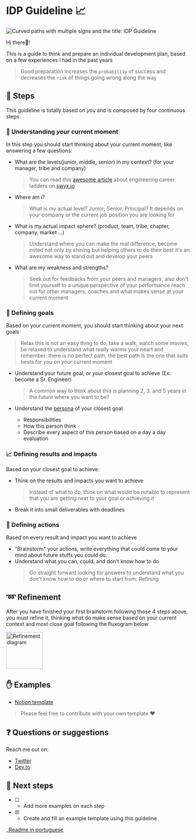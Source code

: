 # IDP Guideline 📈

<!-- Hy there! please open a PR if there is any typo, english is not my native language I'm always learning :heart: I hope this guide help you :heart: -->

![Curved paths with multiple signs and the title: IDP Guideline](https://res.cloudinary.com/daiqkausy/image/upload/v1594582756/idp-cover.png)

Hi there👋!

This is a guide to think and prepare an individual development plan, based on a few experiences I had in the past years

> Good preparation increases the `probability` of success and decreases the `risk` of things going wrong along the way

## 🚶 Steps

This guideline is totally based on _you_ and is composed by four continuous steps

### 💭 Understanding _your_ current moment

In this step you should start thinking about your current moment, like answering a few questions:

- What are the levels(junior, middle, senior) in my context? (for your manager, tribe and company)

  > You can read this [awesome article](https://www.swyx.io/writing/career-ladders/) about engineering career ladders on [swyx.io](https://www.swyx.io/)

- Where am i?

  > What is my actual level? Junior, Senior, Principal? It depends on your company or the current job position you are looking for

- What is my actual impact sphere? (product, team, tribe, chapter, company, market ...)

  > Understand where you can make the real difference, become noted not only by shining but helping others to do their best it's an awesome way to stand out and develop your peers

- What are my weakness and strengths?
  > Seek out for feedbacks from your peers and managers, also don't limit yourself to a unique perspective of your performance reach out for other managers, coaches and what makes sense at your current moment

### 🚩 Defining goals

Based on your current moment, you should start thinking about your next goals

> Relax this is not an easy thing to do, take a walk, watch some movies, be relaxed to understand what really warms your heart and remember: there is no perfect path, the best path is the one that suits bests for _you_ on _your_ current moment

- Understand your future goal, or your closest goal to achieve (Ex: become a Sr. Engineer)

  > A common way to think about this is planning 2, 3, and 5 years in the future where you want to be?

- Understand the [persona](https://www.interaction-design.org/literature/topics/personas) of your closest goal
  - Responsibilities
  - How this person think
  - Describe every aspect of this person based on a day a day evaluation

### 📈 Defining results and impacts

Based on your closest goal to achieve:

- Think on the results and impacts you want to achieve

  > Instead of what to do, think on what would be notable to represent that you are getting next to your goal or achieving it

- Break it into small deliverables with deadlines

### 📝 Defining actions

Based on every result and impact you want to achieve

- "Brainstorm" your actions, write everything that could come to your mind about future stuffs you could do.
- Understand what you can, could, and don't know how to do
  > Go straight forward looking for answers to understand what you don't know how to do or where to start from.
  > Refining

## ➿ Refinement

After you have finished your first brainstorm following those 4 steps above, you must refine it, thinking what do make sense based on your current context and most close goal following the fluxogram below

<img align="center" src="https://res.cloudinary.com/daiqkausy/image/upload/v1594581200/idp-refinement.png" height="100px;" alt="Refinement diagram"/>

## ✋ Examples

- [Notion template](https://www.notion.so/PDI-IDP-Your-Name-c541f5a6bf574d5abf3ed6c60f8e1820)

> Please feel free to contribute with your own template ❤️

## ❓ Questions or suggestions

Reach me out on:

- [Twitter](https://twitter.com/_luistak)
- [Dev.to](https://dev.to/luistak)

## 🔧 Next steps

- [ ] - Add more examples on each step
- [x] - Create and fill an example template using this guideline

\_[Readme in portuguese](README__pt.md)
